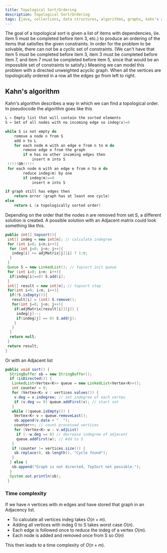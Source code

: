 ```yaml
---
title: Topological Sort/Ordering
description: Topological Sort/Ordering
tags: [java, collections, data structures, algorithms, graphs, kahn's algorithm]
---
```


The goal of a topological sort is given a list of items with dependencies, (ie. item 5 must be completed before item 3, etc.) to produce an ordering of the items that satisfies the given constraints. In order for the problem to be solvable, there can not be a cyclic set of constraints. (We can't have that item 5 must be completed before item 3, item 3 must be completed before item 7, and item 7 must be completed before item 5, since that would be an impossible set of constraints to satisfy.) Meaning we can model this problem with a directed unweighted acyclic graph. When all the vertices are topologically ordered in a row all the edges go from left to right.

## Kahn's algorithm

Kahn's algorithm describes a way in which we can find a topological order. In pseudocode the algorithm goes like this

```c
L ← Empty list that will contain the sorted elements
S ← Set of all nodes with no incoming edge so indeg(v)=0

while S is not empty do
    remove a node n from S
    add n to L
    for each node m with an edge e from n to m do
        remove edge e from the graph
        if m has no other incoming edges then
            insert m into S
 !!!!!OR!!!!!
 for each node m with an edge e from n to m do
        reduce indeg(m) by one
        if indeg(m)==0
            insert m into S

if graph still has edges then
    return error (graph has at least one cycle)
else 
    return L (a topologically sorted order)
```

Depending on the order that the nodes n are removed from set S, a different solution is created. A possible solution with an Adjacent matrix could look something like this.

```java
public int[] topsort(){
 int[] indeg = new int[n]; // calculate indegree
 for (int i=0; i<n;i++){
  for (int j=0; j<n; j++){
   indeg[i] += adjMatrix[j][i] ? 1:0;
  } 
 }
 Queue S = new LinkedList(); // topsort init queue
 for (int i=0; i<n; i++){
  if(indeg[i]==0) S.add(i);
 }
 int[] result = new int[n]; // topsort step
 for(int i=0; i<n; i++){
  if(!S.isEmpty()){
   result[i] = (int) S.remove();
   for(int j=0; j<n; j++){
    if(adjMatrix[result[i]][j]) {
     indeg[j]--;
     if(indeg[j] == 0) S.add(j);
    } 
   } 
  }
  return null;
 }
 return result;
}
```

Or with an Adjacent list

```java
public void sort() {
  StringBuffer sb = new StringBuffer();
  if (isDirected()) {
   LinkedList<Vertex<K>> queue = new LinkedList<Vertex<K>>();
   int counter = 0;
   for (Vertex<K> v : vertices.values()) {
    v.deg = v.indegree; // set indegree of each vertex
    if (v.deg == 0) queue.addFirst(v); // start set
   }
   while (!queue.isEmpty()) {
    Vertex<K> v = queue.removeLast();
    sb.append(v.data + "  ");
    counter++; // count processed vertices
    for (Vertex<K> w : v.adjList)
     if (--w.deg == 0) // decrease indegree of adjecent
     queue.addFirst(w); // Add to S
   }
   if (counter != vertices.size()) {
    sb.replace(0, sb.length(), "Cycle found");
   }
  } else {
   sb.append("Graph is not directed, TopSort not possible.");
  }
  System.out.println(sb);
 }
```

### Time complexity

If we have $n$ vertices with $m$ edges and have stored that graph in an Adjacency list.

- To calculate all vertices indeg takes $O(n+m)$.
- Adding all vertices with indeg 0 to S takes worst case $O(n)$.
- Each edge is followed once to reduce the indeg of a vertex $O(m)$.
- Each node is added and removed once from S so $O(n)$

This then leads to a time complexity of $O(n+m)$.
